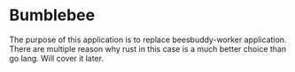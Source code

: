 # Bumblebee

The purpose of this application is to replace beesbuddy-worker application. There are multiple reason why rust in this case is a much better choice than go lang. Will cover it later.